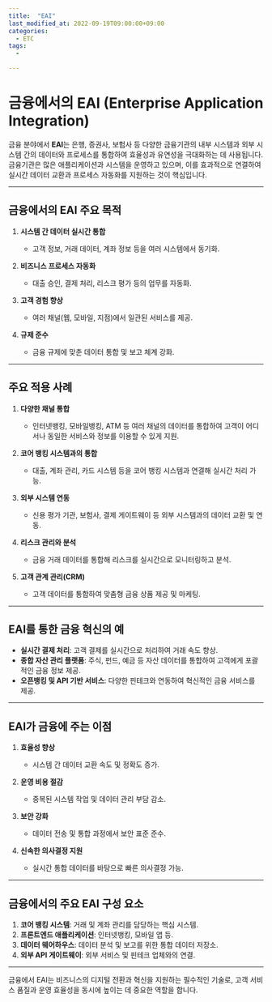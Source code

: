 ```yaml
---
title:  "EAI"
last_modified_at: 2022-09-19T09:00:00+09:00
categories:
  - ETC
tags: 
  - 

---
```


# 금융에서의 EAI (Enterprise Application Integration)

금융 분야에서 **EAI**는 은행, 증권사, 보험사 등 다양한 금융기관의 내부 시스템과 외부 시스템 간의 데이터와 프로세스를 통합하여 효율성과 유연성을 극대화하는 데 사용됩니다. 금융기관은 많은 애플리케이션과 시스템을 운영하고 있으며, 이를 효과적으로 연결하여 실시간 데이터 교환과 프로세스 자동화를 지원하는 것이 핵심입니다.

---

## 금융에서의 EAI 주요 목적

1. **시스템 간 데이터 실시간 통합**  
   - 고객 정보, 거래 데이터, 계좌 정보 등을 여러 시스템에서 동기화.

2. **비즈니스 프로세스 자동화**  
   - 대출 승인, 결제 처리, 리스크 평가 등의 업무를 자동화.

3. **고객 경험 향상**  
   - 여러 채널(웹, 모바일, 지점)에서 일관된 서비스를 제공.

4. **규제 준수**  
   - 금융 규제에 맞춘 데이터 통합 및 보고 체계 강화.

---

## 주요 적용 사례

1. **다양한 채널 통합**  
   - 인터넷뱅킹, 모바일뱅킹, ATM 등 여러 채널의 데이터를 통합하여 고객이 어디서나 동일한 서비스와 정보를 이용할 수 있게 지원.

2. **코어 뱅킹 시스템과의 통합**  
   - 대출, 계좌 관리, 카드 시스템 등을 코어 뱅킹 시스템과 연결해 실시간 처리 가능.

3. **외부 시스템 연동**  
   - 신용 평가 기관, 보험사, 결제 게이트웨이 등 외부 시스템과의 데이터 교환 및 연동.

4. **리스크 관리와 분석**  
   - 금융 거래 데이터를 통합해 리스크를 실시간으로 모니터링하고 분석.

5. **고객 관계 관리(CRM)**  
   - 고객 데이터를 통합하여 맞춤형 금융 상품 제공 및 마케팅.

---

## EAI를 통한 금융 혁신의 예

- **실시간 결제 처리**: 고객 결제를 실시간으로 처리하여 거래 속도 향상.  
- **종합 자산 관리 플랫폼**: 주식, 펀드, 예금 등 자산 데이터를 통합하여 고객에게 포괄적인 금융 정보 제공.  
- **오픈뱅킹 및 API 기반 서비스**: 다양한 핀테크와 연동하여 혁신적인 금융 서비스를 제공.

---

## EAI가 금융에 주는 이점

1. **효율성 향상**  
   - 시스템 간 데이터 교환 속도 및 정확도 증가.

2. **운영 비용 절감**  
   - 중복된 시스템 작업 및 데이터 관리 부담 감소.

3. **보안 강화**  
   - 데이터 전송 및 통합 과정에서 보안 표준 준수.

4. **신속한 의사결정 지원**  
   - 실시간 통합 데이터를 바탕으로 빠른 의사결정 가능.

---

## 금융에서의 주요 EAI 구성 요소

1. **코어 뱅킹 시스템**: 거래 및 계좌 관리를 담당하는 핵심 시스템.  
2. **프론트엔드 애플리케이션**: 인터넷뱅킹, 모바일 앱 등.  
3. **데이터 웨어하우스**: 데이터 분석 및 보고를 위한 통합 데이터 저장소.  
4. **외부 API 게이트웨이**: 외부 서비스 및 핀테크 업체와의 연결.

---

금융에서 EAI는 비즈니스의 디지털 전환과 혁신을 지원하는 필수적인 기술로, 고객 서비스 품질과 운영 효율성을 동시에 높이는 데 중요한 역할을 합니다.


